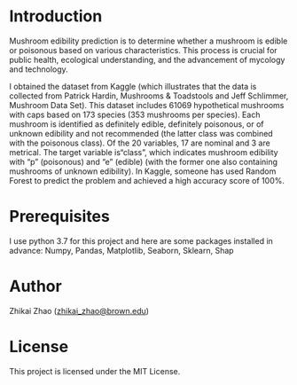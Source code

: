 # Introduction
Mushroom edibility prediction is to determine whether a mushroom is edible or poisonous based on various characteristics. This process is crucial for public health, ecological understanding, and the advancement of mycology and technology.

I obtained the dataset from Kaggle (which illustrates that the data is collected from Patrick Hardin, Mushrooms & Toadstools and Jeff Schlimmer, Mushroom Data Set). This dataset includes 61069 hypothetical mushrooms with caps based on 173 species (353 mushrooms per species). Each mushroom is identified as definitely edible, definitely poisonous, or of unknown edibility and not recommended (the latter class was combined with the poisonous class). Of the 20 variables, 17 are nominal and 3 are metrical. The target variable is“class”, which indicates mushroom edibility with “p” (poisonous) and “e” (edible) (with the former one also containing mushrooms of unknown edibility). In Kaggle, someone has used Random Forest to predict the problem and achieved a high accuracy score of 100%. 

# Prerequisites
I use python 3.7 for this project and here are some packages installed in advance:
Numpy, Pandas, Matplotlib, Seaborn, Sklearn, Shap

# Author

Zhikai Zhao (zhikai_zhao@brown.edu)

# License

This project is licensed under the MIT License.
